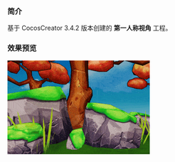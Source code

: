 ### 简介
基于 CocosCreator 3.4.2 版本创建的 **第一人称视角** 工程。

### 效果预览
![image](../../gif/202201/2022012085.gif)